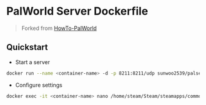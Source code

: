 # PalWorld Server Dockerfile
> Forked from [HowTo-PalWorld](https://github.com/A1RM4X/HowTo-Palworld.git)

## Quickstart

- Start a server
```bash
docker run --name <container-name> -d -p 8211:8211/udp sunwoo2539/palserver:latest
```

- Configure settings
```bash
docker exec -it <container-name> nano /home/steam/Steam/steamapps/common/PalServer/Pal/Saved/Config/LinuxServer/PalWorldSettings.ini
```
